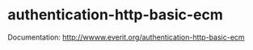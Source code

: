 authentication-http-basic-ecm
=============================

Documentation: http://wwww.everit.org/authentication-http-basic-ecm
